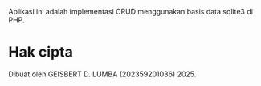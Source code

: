 
Aplikasi ini adalah implementasi CRUD menggunakan basis data sqlite3 di PHP.

# Hak cipta

Dibuat oleh GEISBERT D. LUMBA (202359201036) 2025.
